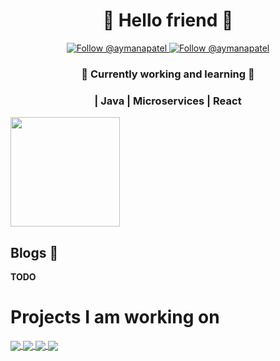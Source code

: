 
<h1 align="center">
  🤖 Hello friend 🤖
</h1>
<p align="center">
  <a href="https://twitter.com/@aymanapatel">
    <img src="https://img.shields.io/twitter/follow/aymanapatel?label=Follow%20Me&style=social" alt="Follow @aymanapatel" />
  </a>
  <a href="https://www.linkedin.com/in/aymanapatel">
    <img src="https://img.shields.io/badge/-Ayman Patel-blue?style=flat-square&logo=Linkedin&logoColor=white&link=https://www.linkedin.com/in/aymanapatel" alt="Follow @aymanapatel" />
  </a>
</p>



<h3 align="center">
   🔭 Currently working and learning 🔭
   
</h3>

<h3 align="center">
 | Java | Microservices | React
</h3>

<div>
<a href="https://github.com/anuraghazra/github-readme-stats">
  <!-- Change the `github-readme-stats.anuraghazra1.vercel.app` to `github-readme-stats.vercel.app`  -->
  <img align="center" src="https://github-readme-stats.vercel.app/api?username=aymanapatel&show_icons=true&layout=compact&theme=radical" height="175px" />
</a>

</div>  

## Blogs 📄 

**TODO** 
<!-- 2. [Gatsby blog](https://github.com/aymanapatel/gatsby-blog-cms) -->

# Projects I am working on

<div>
<a href="https://github.com/aymanapatel/golang-microservices">
  <img align="center" src="https://github-readme-stats.vercel.app/api/pin/?username=aymanapatel&repo=golang-microservices" />
</a>
<a href="https://github.com/aymanapatel/java-cli">
  <img align="center"  src="https://github-readme-stats.vercel.app/api/pin/?username=aymanapatel&repo=java-cli" />
</a> 
<a href="https://github.com/aymanapatel/python-scripts">
  <img align="center" src="https://github-readme-stats.vercel.app/api/pin/?username=aymanapatel&repo=python-scripts" />
</a>   
<a href="https://github.com/aymanapatel/graphql-app">
  <img align="center" src="https://github-readme-stats.vercel.app/api/pin/?username=aymanapatel&repo=graphql-app" />
</a>     
 
<div>
 


<!-- ![HitCount](http://hits.dwyl.com/aymanapatel/aymanapatel.svg) -->

<!--


**AymanArif/AymanArif** is a ✨ _special_ ✨ repository because its `README.md` (this file) appears on your GitHub profile.

Here are some ideas to get you started:

- 🔭 I’m currently working on ...
- 🌱 I’m currently learning ...
- 👯 I’m looking to collaborate on ...
- 🤔 I’m looking for help with ...
- 💬 Ask me about ...
- 📫 How to reach me: ...
- 😄 Pronouns: ...
- ⚡ Fun fact: ...
-->

